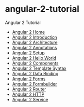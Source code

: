 # angular-2-tutorial
Angular 2 Tutorial
<ul class="nav nav-pills nav-stacked" >
        <li><a href="http://www.angulartypescript.com/angular-2-tutorial/" title="Angular 2 Home"> Angular 2 Home </a></li>
        <li><a href="http://www.angulartypescript.com/angular-2-introduction/">Angular 2 Introduction</a></li>
        <li><a href="http://www.angulartypescript.com/angular-2-architecture/">Angular 2 Architecture</a></li>
        <li><a href="http://www.angulartypescript.com/angular-2-annotations/">Angular 2 Annotations</a></li>
        <li><a href="http://www.angulartypescript.com/angular-2-getting-started/">Angular 2 Setup</a></li>
        <li><a href="http://www.angulartypescript.com/angular-2-hello-world/">Angular 2 Hello World</a></li>
        <li><a href="http://www.angulartypescript.com/angular-2-components/">Angular 2 Components</a></li>
        <li><a href="http://www.angulartypescript.com/angular-2-template-syntax/">Angular 2 Template Syntax</a></li>
        <li><a href="http://www.angulartypescript.com/angular-2-data-binding/">Angular 2 Data Binding</a></li>
        <li><a href="http://www.angulartypescript.com/angular-2-forms/">Angular 2 Forms</a></li>
        <li><a href="http://www.angulartypescript.com/angular-2-formbuilder-example/">Angular 2 Formbuilder</a></li>
        <li><a href="http://www.angulartypescript.com/angular-2-router-example/">Angular 2 Router</a></li>
        <li><a href="http://www.angulartypescript.com/angular-2-http-example-typescript/">Angular 2 HTTP</a></li>
        <li><a href="http://www.angulartypescript.com/angular-2-services/">Angular 2 Service</a></li> 

</ul>

